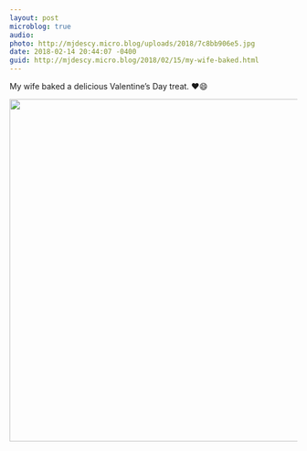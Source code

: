 ```yaml
---
layout: post
microblog: true
audio: 
photo: http://mjdescy.micro.blog/uploads/2018/7c8bb906e5.jpg
date: 2018-02-14 20:44:07 -0400
guid: http://mjdescy.micro.blog/2018/02/15/my-wife-baked.html
---
```

My wife baked a delicious Valentine’s Day treat. ❤️😄

<img src="http://mjdescy.micro.blog/uploads/2018/7c8bb906e5.jpg" width="599" height="600" />
